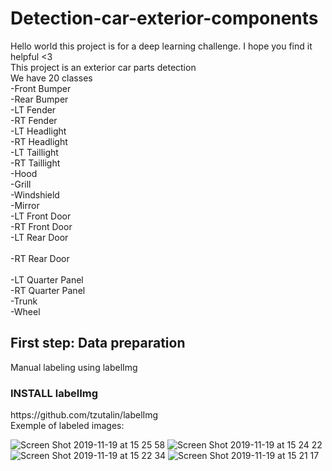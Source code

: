 # Detection-car-exterior-components
Hello world this project is for a deep learning challenge. I hope you find it helpful <3 <br/>
This project is an exterior car parts detection
<br/>
We have 20 classes <br/>
    -Front Bumper <br/>
    -Rear Bumper <br/>
    -LT Fender	<br/>
    -RT Fender	<br/>
    -LT Headlight <br/>
    -RT Headlight <br/>
    -LT Taillight <br/>
    -RT Taillight	<br/>
    -Hood			<br/>
    -Grill			<br/>
    -Windshield		<br/>
    -Mirror			<br/>
    -LT Front Door	<br/>
    -RT Front Door	<br/>
    -LT Rear Door	<br/>	
    -RT Rear Door	<br/>	
    -LT Quarter Panel <br/>	
    -RT Quarter Panel <br/>
    -Trunk			<br/>
    -Wheel			<br/>
<h2>First step: Data preparation </h2>
 Manual labeling using labelImg <br />
<h3> INSTALL labelImg </h3>
https://github.com/tzutalin/labelImg
<br/>
Exemple of labeled images:

![Screen Shot 2019-11-19 at 15 25 58](https://user-images.githubusercontent.com/35869627/69905123-12df0900-13b0-11ea-810b-6f8b34fbc473.jpg)
![Screen Shot 2019-11-19 at 15 24 22](https://user-images.githubusercontent.com/35869627/69905124-15d9f980-13b0-11ea-95b7-bf755d86a106.jpg)
![Screen Shot 2019-11-19 at 15 22 34](https://user-images.githubusercontent.com/35869627/69905125-170b2680-13b0-11ea-9683-835bb7fb73c8.jpg)
![Screen Shot 2019-11-19 at 15 21 17](https://user-images.githubusercontent.com/35869627/69905130-1a9ead80-13b0-11ea-9d62-3293281aa129.jpg)
